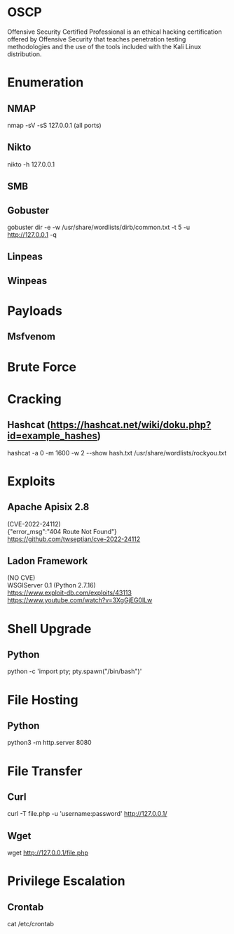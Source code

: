 # OSCP
Offensive Security Certified Professional is an ethical hacking certification offered by Offensive Security that teaches penetration testing methodologies and the use of the tools included with the Kali Linux distribution.
# Enumeration
## NMAP
nmap -sV -sS 127.0.0.1 (all ports)
## Nikto
nikto -h 127.0.0.1
## SMB
## Gobuster
gobuster dir -e -w /usr/share/wordlists/dirb/common.txt -t 5 -u http://127.0.0.1 -q
## Linpeas
## Winpeas
# Payloads
## Msfvenom
# Brute Force
# Cracking
## Hashcat (https://hashcat.net/wiki/doku.php?id=example_hashes)
hashcat -a 0 -m 1600 -w 2 --show hash.txt /usr/share/wordlists/rockyou.txt  
# Exploits
## Apache Apisix 2.8
(CVE-2022-24112)  
{"error_msg":"404 Route Not Found"}  
https://github.com/twseptian/cve-2022-24112
## Ladon Framework
(NO CVE)  
WSGIServer 0.1 (Python 2.7.16)  
https://www.exploit-db.com/exploits/43113  
https://www.youtube.com/watch?v=3XgGjEG0lLw  
# Shell Upgrade
## Python
python -c 'import pty; pty.spawn("/bin/bash")'
# File Hosting
## Python
python3 -m http.server 8080
# File Transfer
## Curl
curl -T file.php -u 'username:password' http://127.0.0.1/
## Wget
wget http://127.0.0.1/file.php
# Privilege Escalation
## Crontab
cat /etc/crontab

